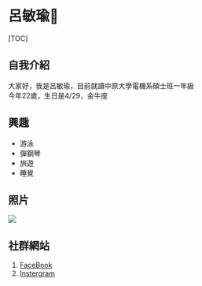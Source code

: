 # 呂敏瑜:sparkling_heart:
[TOC]
## 自我介紹
大家好，我是呂敏瑜，目前就讀中原大學電機系碩士班一年級  
今年22歲，生日是4/29，金牛座
## 興趣
- 游泳
- 彈鋼琴
- 旅遊
- 睡覺
## 照片
![](https://3.bp.blogspot.com/-XtjSN-_lbG0/XMhNjm58oEI/AAAAAAAGenA/14AkI_kSFKgUy8dSG-3HSJrcxcQWI10AgCLcBGAs/s1600/girl-taking-picture%2B%255B2%255D.jpg)
## 社群網站
1. [FaceBook](https://www.facebook.com/profile.php?id=100084764236899)
2. [Instergram](https://www.instagram.com/zzmimii/)
